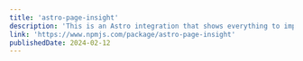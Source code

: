 ```yaml
---
title: 'astro-page-insight'
description: 'This is an Astro integration that shows everything to improve from Lighthouse results directly on the page.'
link: 'https://www.npmjs.com/package/astro-page-insight'
publishedDate: 2024-02-12
---
```


